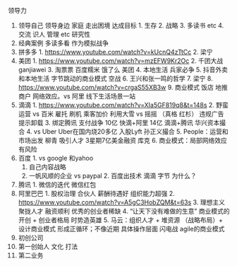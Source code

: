领导力
  1. 领导自己 领导身边 家庭 走出困境 达成目标
    1. 生存 
    2. 战略
    3. 多读书 etc
    4. 交流 识人 管理 etc 研究性
3. 经典案例 多读多看 作为模拟战争
  1. 拼多多 
    1. https://www.youtube.com/watch?v=kUcnQ4zTtCc
    2. 梁宁
  2. 美团
    1.  https://www.youtube.com/watch?v=mzEFW9Kr2Oc
    2. 千团大战 ganjiawei
    3. 淘票票 百度糯米 饿了么 美团
    4. 本地生活 兵家必争
    5. 抖音外卖和本地生活 字节跳动的商业模式 空战
    6. 王兴和张一鸣的哲学
    7. 梁宁
    8. https://www.youtube.com/watch?v=crgaS55XB3w
    9. 商业模式 饭店 地推 商户 网络效应。vs 阿里 线下生活场景一站
  3. 滴滴
    1. https://www.youtube.com/watch?v=XIa5GF819q8&t=148s
    2. 野蛮运营 vs 百米 雇托 刷机 乘客加价 利用大雪 vs 摇摇 （真格 红杉） 违规广告 提示卸载
    3. 绑定腾讯 支付战争 10亿 快滴+阿里 14亿 滴滴+腾讯 华兴资本撮合
    4. vs Uber Uber在国内烧20多亿 入股Lyft 孙正义撮合
    5. People：运营和市场出发 柳青 吸引人才 3星期7亿美金融资 库克
    6. 商业模式：局部网络效应 有风险
  4. 百度 
    1. vs google 和yahoo
      1. 自己内容战略
      2. 一帆风顺的企业 vs paypal
    2. 百度出技术 滴滴 字节 为什么？
  5. 腾讯
    1. 微信的迭代 微信红包
  6. 阿里巴巴
    1. 股权治理 合伙人 薪酬待遇好 组织能力超强
    2. https://www.youtube.com/watch?v=A5gC3HobZQM&t=63s
    3. 理想主义 聚拢人才 融资顺利 优秀的创业者稀缺
    4. “让天下没有难做的生意” 商业模式的开创 + 创业者格局 时势造英雄 
    5. 马云：组织人才 + 堆资源 （战略布局）+ 设计商业模式 形成正循环；不像近期 具体操作层面 闪电战 agile的商业模式
4. 初创公司
  1. 第一创始人 文化 打法
  2. 第二业务
 